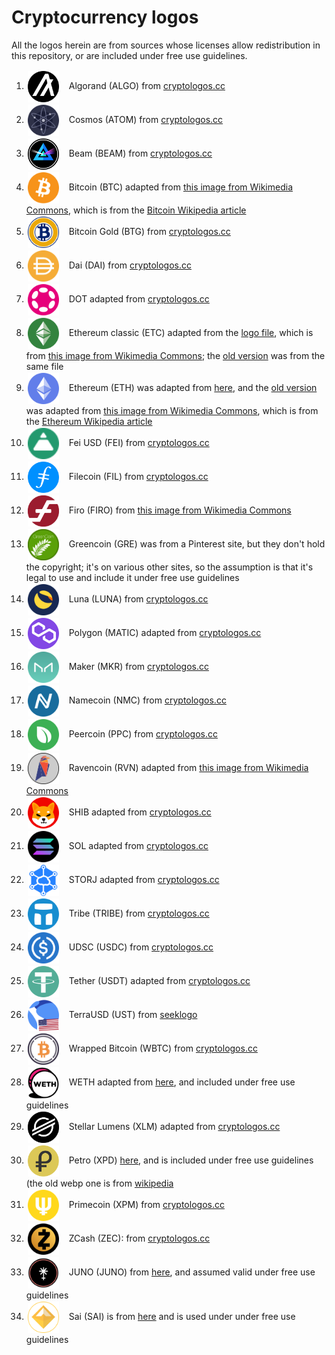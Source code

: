 Cryptocurrency logos
====================

<style>
img.cclogo {
  width: 50px;
  max-height: 50px;
  float: none;
  background-color: transparent !important;
  margin-right: 10px !important;
  margin-top: 1 !important;
  margin-bottom: 1 !important;
  padding: 2px !important;
  vertical-align: middle;
  display: inline;
}
</style>

All the logos herein are from sources whose licenses allow redistribution in this repository, or are included under free use guidelines.

1. <img src="algo-coin-symbol.svg" class="cclogo"> Algorand (ALGO) from [cryptologos.cc](https://cryptologos.cc/algorand) <br clear='all'>
1. <img src="atom-coin-symbol.svg" class="cclogo"> Cosmos (ATOM) from [cryptologos.cc](https://cryptologos.cc/cosmos) <br clear='all'>
1. <img src="beam-coin-symbol.svg" class="cclogo"> Beam (BEAM) from [cryptologos.cc](https://cryptologos.cc/beam) <br clear='all'>
1. <img src="btc-coin-symbol.svg" class="cclogo"> Bitcoin (BTC) adapted from [this image from Wikimedia Commons](https://commons.wikimedia.org/wiki/File:Bitcoin_logo.svg), which is from the [Bitcoin Wikipedia article](https://en.wikipedia.org/wiki/Bitcoin) <br clear='all'>
1. <img src="btg-coin-symbol.svg" class="cclogo"> Bitcoin Gold (BTG) from [cryptologos.cc](https://cryptologos.cc/bitcoin-gold) <br clear='all'>
1. <img src="dai-coin-symbol.svg" class="cclogo"> Dai (DAI) from [cryptologos.cc](https://cryptologos.cc/multi-collateral-dai) <br clear='all'>
1. <img src="dot-coin-symbol.svg" class="cclogo"> DOT adapted from [cryptologos.cc](https://cryptologos.cc/polkadot-new) <br clear='all'>
1. <img src="etc-coin-symbol.svg" class="cclogo"> Ethereum classic (ETC) adapted from the [logo file](etc-logo.svg), which is from [this image from Wikimedia Commons](https://commons.wikimedia.org/wiki/File:Ethereum_Classic_Logo.svg); the [old version](etc-coin-symbol-old.svg) was from the same file <br clear='all'>
1. <img src="eth-coin-symbol.svg" class="cclogo"> Ethereum (ETH) was adapted from [here](https://logowik.com/ethereum-vector-logo-1-7602.html), and the [old version](eth-coin-symbol-old.svg) was adapted from [this image from Wikimedia Commons](https://commons.wikimedia.org/wiki/File:Ethereum_logo_translucent.svg), which is from the [Ethereum Wikipedia article](https://en.wikipedia.org/wiki/Ethereum) <br clear='all'>
1. <img src="fei-coin-symbol.svg" class="cclogo"> Fei USD (FEI) from [cryptologos.cc](https://cryptologos.cc/fei-usd) <br clear='all'>
1. <img src="fil-coin-symbol.svg" class="cclogo"> Filecoin (FIL) from [cryptologos.cc](https://cryptologos.cc/filecoin) <br clear='all'>
1. <img src="firo-coin-symbol.svg" class="cclogo"> Firo (FIRO) from [this image from Wikimedia Commons](https://commons.wikimedia.org/wiki/File:Firo-logo.svg) <br clear='all'>
1. <img src="gre-coin-symbol.png" class="cclogo"> Greencoin (GRE) was from a Pinterest site, but they don't hold the copyright; it's on various other sites, so the assumption is that it's legal to use and include it under free use guidelines <br clear='all'>
1. <img src="luna-coin-symbol.svg" class="cclogo"> Luna (LUNA) from [cryptologos.cc](https://cryptologos.cc/terra-luna) <br clear='all'>
1. <img src="matic-coin-symbol.svg" class="cclogo"> Polygon (MATIC) adapted from [cryptologos.cc](https://cryptologos.cc/logos/matic-coin-symbol.svg?v=022) <br clear='all'>
1. <img src="mkr-coin-symbol.svg" class="cclogo"> Maker (MKR) from [cryptologos.cc](https://cryptologos.cc/maker) <br clear='all'>
1. <img src="nmc-coin-symbol.svg" class="cclogo"> Namecoin (NMC) from [cryptologos.cc](https://cryptologos.cc/namecoin) <br clear='all'>
1. <img src="ppc-coin-symbol.svg" class="cclogo"> Peercoin (PPC) from [cryptologos.cc](https://cryptologos.cc/peercoin) <br clear='all'>
1. <img src="rvn-coin-symbol.svg" class="cclogo"> Ravencoin (RVN) adapted from [this image from Wikimedia Commons](https://commons.wikimedia.org/wiki/File:Ravencoin-logo.png) <br clear='all'>
1. <img src="shib-coin-symbol.svg" class="cclogo"> SHIB adapted from [cryptologos.cc](https://cryptologos.cc/shiba-inu) <br clear='all'>
1. <img src="sol-coin-symbol.svg" class="cclogo"> SOL adapted from [cryptologos.cc](https://cryptologos.cc/solana) <br clear='all'>
1. <img src="storj-coin-symbol.svg" class="cclogo"> STORJ adapted from [cryptologos.cc](https://cryptologos.cc/storj) <br clear='all'>
1. <img src="tribe-coin-symbol.svg" class="cclogo"> Tribe (TRIBE) from [cryptologos.cc](https://cryptologos.cc/tribe) <br clear='all'>
1. <img src="usdc-coin-symbol.svg" class="cclogo"> UDSC (USDC) from [cryptologos.cc](https://cryptologos.cc/usd-coin) <br clear='all'>
1. <img src="usdt-coin-symbol.svg" class="cclogo"> Tether (USDT) adapted from [cryptologos.cc](https://cryptologos.cc/usd-coin) <br clear='all'>
1. <img src="ust-coin-symbol.svg" class="cclogo"> TerraUSD (UST) from [seeklogo](https://seeklogo.com/vector-logo/438118/terrausd-ust) <br clear='all'>
1. <img src="wbtc-coin-symbol.svg" class="cclogo"> Wrapped Bitcoin (WBTC) from [cryptologos.cc](https://cryptologos.cc/wrapped-bitcoin) <br clear='all'>
1. <img src="weth-coin-symbol.svg" class="cclogo"> WETH adapted from [here](https://neironix.io/cryptocurrency/wrapped_ether), and included under free use guidelines<br clear='all'>
1. <img src="xlm-coin-symbol.svg" class="cclogo"> Stellar Lumens (XLM) adapted from [cryptologos.cc](https://cryptologos.cc/stellar) <br clear='all'>
1. <img src="xpd-coin-symbol.svg" class="cclogo"> Petro (XPD) [here](https://coinranking.com/coin/TCwbmhubavmsh+petro-ptr), and is included under free use guidelines (the old webp one is from [wikipedia](https://en.wikipedia.org/wiki/Petro_(cryptocurrency))<br clear='all'>
1. <img src="xpm-coin-symbol.svg" class="cclogo"> Primecoin (XPM) from [cryptologos.cc](https://cryptologos.cc/primecoin) <br clear='all'>
1. <img src="zec-coin-symbol.svg" class="cclogo"> ZCash (ZEC): from [cryptologos.cc](https://cryptologos.cc/zcash) <br clear='all'>
1.  <img src="juno-coin-symbol.webp" class="cclogo"> JUNO (JUNO) from [here](https://www.finder.com/juno), and assumed valid under free use guidelines
1. <img src="sai-coin-symbol.svg" class="cclogo"> Sai (SAI) is from [here](https://saistats.com/) and is used under  under free use guidelines <br clear='all'>
